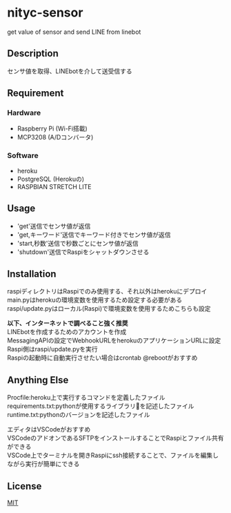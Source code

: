 # nityc-sensor
get value of sensor and send LINE from linebot

## Description
センサ値を取得、LINEbotを介して送受信する

## Requirement
### Hardware
- Raspberry Pi (Wi-Fi搭載)  
- MCP3208 (A/Dコンバータ)  
### Software
- heroku  
- PostgreSQL (Herokuの)  
- RASPBIAN STRETCH LITE  

## Usage
- 'get'送信でセンサ値が返信  
- 'get,キーワード'送信でキーワード付きでセンサ値が返信  
- 'start,秒数'送信で秒数ごとにセンサ値が返信  
- 'shutdown'送信でRaspiをシャットダウンさせる  

## Installation
raspiディレクトリはRaspiでのみ使用する、それ以外はherokuにデプロイ  
main.pyはherokuの環境変数を使用するため設定する必要がある  
raspi/update.pyはローカル(Raspi)で環境変数を使用するためこちらも設定  

**以下、インターネットで調べること強く推奨**  
LINEbotを作成するためのアカウントを作成  
MessagingAPIの設定でWebhookURLをherokuのアプリケーションURLに設定  
Raspi側はraspi/update.pyを実行  
Raspiの起動時に自動実行させたい場合はcrontab @rebootがおすすめ  

## Anything Else
Procfile:heroku上で実行するコマンドを定義したファイル  
requirements.txt:pythonが使用するライブラリを記述したファイル  
runtime.txt:pythonのバージョンを記述したファイル  

エディタはVSCodeがおすすめ  
VSCodeのアドオンであるSFTPをインストールすることでRaspiとファイル共有ができる  
VSCode上でターミナルを開きRaspiにssh接続することで、ファイルを編集しながら実行が簡単にできる  

## License
[MIT](https://github.com/templepmet/nityc-sensor/blob/master/LICENSE)
